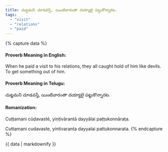 ```yaml
---
title: చుట్టమని చూడవస్తే, యింటివారంతా దయ్యాలై పట్టుకొన్నారట.
tags:
  - "visit"
  - "relations"
  - "paid"
---
```


{% capture data %}
#### Proverb Meaning in English:
When he paid a visit to his relations, they all caught hold of him like devils.
To get something out of him.

#### Proverb Meaning in Telugu:
చుట్టమని చూడవస్తే, యింటివారంతా దయ్యాలై పట్టుకొన్నారట.

#### Romanization:
Cuṭṭamani cūḍavastē, yiṇṭivārantā dayyālai paṭṭukonnāraṭa.

Cuttamani cudavaste, yintivaranta dayyalai pattukonnarata.
{% endcapture %}

{{ data | markdownify }}

